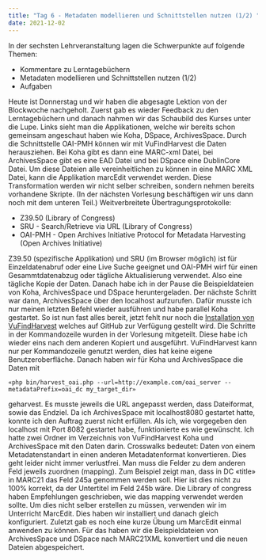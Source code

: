 ```yaml
---
title: "Tag 6 - Metadaten modellieren und Schnittstellen nutzen (1/2) "
date: 2021-12-02
---
```


In der sechsten Lehrveranstaltung lagen die Schwerpunkte auf folgende Themen:
- Kommentare zu Lerntagebüchern
- Metadaten modellieren und Schnittstellen nutzen (1/2)
- Aufgaben

Heute ist Donnerstag und wir haben die abgesagte Lektion von der Blockwoche nachgeholt.
Zuerst gab es wieder Feedback zu den Lerntagebüchern und danach nahmen wir das Schaubild des Kurses unter die Lupe.
Links sieht man die Applikationen, welche wir bereits schon gemeinsam angeschaut haben wie Koha, DSpace, ArchivesSpace. Durch die Schnittstelle OAI-PMH können wir mit VuFindHarvest die Daten herausziehen. Bei Koha gibt es dann eine MARC-xml Datei, bei ArchivesSpace gibt es eine EAD Datei und bei DSpace eine DublinCore Datei. Um diese Dateien alle vereinheitlichen zu können in eine MARC XML Datei, kann die Applikation marcEdit verwendet werden. Diese Transformation werden wir nicht selber schreiben, sondern nehmen bereits vorhandene Skripte. (In der nächsten Vorlesung beschäftigen wir uns dann noch mit dem unteren Teil.)
Weitverbreitete Übertragungsprotokolle:
- Z39.50 (Library of Congress)
- SRU - Search/Retrieve via URL (Library of Congress)
- OAI-PMH - Open Archives Initiative Protocol for Metadata Harvesting (Open Archives Initiative)

Z39.50 (spezifische Applikation) und SRU (im Browser möglich) ist für Einzeldatenabruf oder eine Live Suche geeignet und OAI-PMH wirf für einen Gesammtdatenabzug oder tägliche Aktualisierung verwendet. Also eine tägliche Kopie der Daten.
Danach habe ich in der Pause die Beispieldateien von Koha, ArchivesSpace und DSpace heruntergeladen. Der nächste Schritt war dann, ArchivesSpace über den localhost aufzurufen. Dafür musste ich nur meinen letzten Befehl wieder ausführen und habe parallel Koha gestartet.  So ist nun fast alles bereit, jetzt fehlt nur noch die [Installation von VuFindHarvest](https://github.com/vufind-org/vufindharvest) welches auf GitHub zur Verfügung gestellt wird. Die Schritte in der Kommandozeile wurden in der Vorlesung mitgeteilt. Diese habe ich wieder eins nach dem anderen Kopiert und ausgeführt. VuFindHarvest kann nur per Kommandozeile genutzt werden, dies hat keine eigene Benutzeroberfläche. Danach haben wir für Koha und ArchivesSpace die Daten mit 
```` 
«php bin/harvest_oai.php --url=http://example.com/oai_server --metadataPrefix=oai_dc my_target_dir» 
```` 
geharvest. Es musste jeweils die URL angepasst werden, dass Dateiformat, sowie das Endziel. Da ich ArchivesSpace mit localhost8080 gestartet hatte, konnte ich den Auftrag zuerst nicht erfüllen. Als ich, wie vorgegeben den localhost mit Port 8082 gestartet habe, funktionierte es wie gewünscht. Ich hatte zwei Ordner im Verzeichnis von VuFindHarvest Koha und ArchivesSpace mit den Daten darin.
Crosswalks bedeutet: Daten von einem Metadatenstandart in einen anderen Metadatenformat konvertieren. Dies geht leider nicht immer verlustfrei. Man muss die Felder zu dem anderen Feld jeweils zuordnen (mapping). Zum Beispiel zeigt man, dass in DC «title» in MARC21 das Feld 245a genommen werden soll. Hier ist dies nicht zu 100% korrekt, da der Untertitel im Feld 245b wäre. Die Library of congress haben Empfehlungen geschrieben, wie das mapping verwendet werden sollte. Um dies nicht selber erstellen zu müssen, verwenden wir im Unterricht MarcEdit. Dies haben wir installiert und danach gleich konfiguriert. Zuletzt gab es noch eine kurze Übung um MarcEdit einmal anwenden zu können. Für das haben wir die Beispieldateien von ArchivesSpace und DSpace nach MARC21XML konvertiert und die neuen Dateien abgespeichert. 
